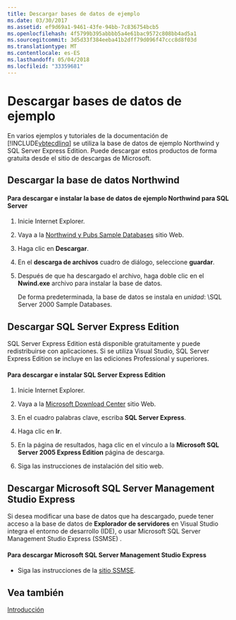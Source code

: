 ```yaml
---
title: Descargar bases de datos de ejemplo
ms.date: 03/30/2017
ms.assetid: ef9d69a1-9461-43fe-94bb-7c836754bcb5
ms.openlocfilehash: 4f5799b395abbbb5a4e61bac9572c808bb4ad5a1
ms.sourcegitcommit: 3d5d33f384eeba41b2dff79d096f47ccc8d8f03d
ms.translationtype: MT
ms.contentlocale: es-ES
ms.lasthandoff: 05/04/2018
ms.locfileid: "33359681"
---
```

# <a name="downloading-sample-databases"></a>Descargar bases de datos de ejemplo
En varios ejemplos y tutoriales de la documentación de [!INCLUDE[vbtecdlinq](../../../../../../includes/vbtecdlinq-md.md)] se utiliza la base de datos de ejemplo Northwind y SQL Server Express Edition. Puede descargar estos productos de forma gratuita desde el sitio de descargas de Microsoft.  
  
## <a name="downloading-the-northwind-database"></a>Descargar la base de datos Northwind  
  
#### <a name="to-download-and-install-the-northwind-sample-database-for-sql-server"></a>Para descargar e instalar la base de datos de ejemplo Northwind para SQL Server  
  
1.  Inicie Internet Explorer.  
  
2.  Vaya a la [Northwind y Pubs Sample Databases](http://go.microsoft.com/fwlink?linkid=64296) sitio Web.  
  
3.  Haga clic en **Descargar**.  
  
4.  En el **descarga de archivos** cuadro de diálogo, seleccione **guardar**.  
  
5.  Después de que ha descargado el archivo, haga doble clic en el **Nwind.exe** archivo para instalar la base de datos.  
  
     De forma predeterminada, la base de datos se instala en *unidad*: \SQL Server 2000 Sample Databases.  
  
## <a name="downloading-sql-server-express-edition"></a>Descargar SQL Server Express Edition  
 SQL Server Express Edition está disponible gratuitamente y puede redistribuirse con aplicaciones. Si se utiliza Visual Studio, SQL Server Express Edition se incluye en las ediciones Professional y superiores.  
  
#### <a name="to-download-and-install-sql-server-express-edition"></a>Para descargar e instalar SQL Server Express Edition  
  
1.  Inicie Internet Explorer.  
  
2.  Vaya a la [Microsoft Download Center](http://go.microsoft.com/fwlink?linkid=74602) sitio Web.  
  
3.  En el cuadro palabras clave, escriba **SQL Server Express**.  
  
4.  Haga clic en **Ir**.  
  
5.  En la página de resultados, haga clic en el vínculo a la **Microsoft SQL Server 2005 Express Edition** página de descarga.  
  
6.  Siga las instrucciones de instalación del sitio web.  
  
## <a name="downloading-management-studio-express"></a>Descargar Microsoft SQL Server Management Studio Express  
 Si desea modificar una base de datos que ha descargado, puede tener acceso a la base de datos de **Explorador de servidores** en Visual Studio integra el entorno de desarrollo (IDE), o usar Microsoft SQL Server Management Studio Express (SSMSE) .  
  
#### <a name="to-download-management-studio-express"></a>Para descargar Microsoft SQL Server Management Studio Express  
  
-   Siga las instrucciones de la [sitio SSMSE](http://go.microsoft.com/fwlink/?LinkId=95933).  
  
## <a name="see-also"></a>Vea también  
 [Introducción](../../../../../../docs/framework/data/adonet/sql/linq/getting-started.md)
